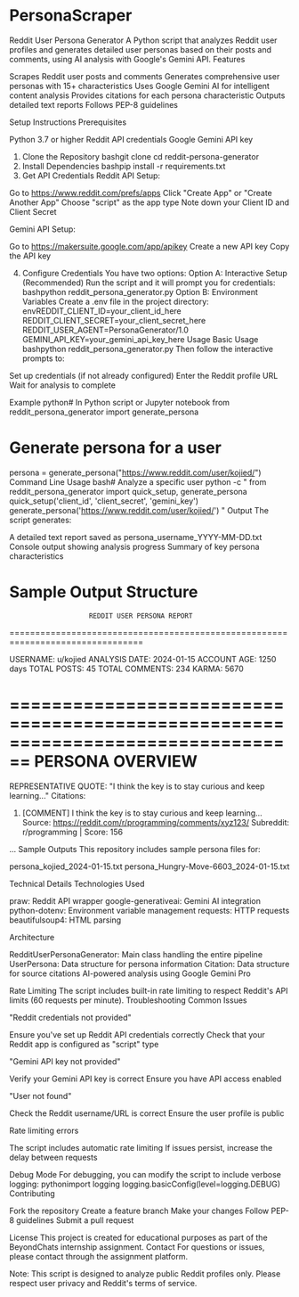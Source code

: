 # PersonaScraper
Reddit User Persona Generator
A Python script that analyzes Reddit user profiles and generates detailed user personas based on their posts and comments, using AI analysis with Google's Gemini API.
Features

Scrapes Reddit user posts and comments
Generates comprehensive user personas with 15+ characteristics
Uses Google Gemini AI for intelligent content analysis
Provides citations for each persona characteristic
Outputs detailed text reports
Follows PEP-8 guidelines

Setup Instructions
Prerequisites

Python 3.7 or higher
Reddit API credentials
Google Gemini API key

1. Clone the Repository
bashgit clone <your-repo-url>
cd reddit-persona-generator
2. Install Dependencies
bashpip install -r requirements.txt
3. Get API Credentials
Reddit API Setup:

Go to https://www.reddit.com/prefs/apps
Click "Create App" or "Create Another App"
Choose "script" as the app type
Note down your Client ID and Client Secret

Gemini API Setup:

Go to https://makersuite.google.com/app/apikey
Create a new API key
Copy the API key

4. Configure Credentials
You have two options:
Option A: Interactive Setup (Recommended)
Run the script and it will prompt you for credentials:
bashpython reddit_persona_generator.py
Option B: Environment Variables
Create a .env file in the project directory:
envREDDIT_CLIENT_ID=your_client_id_here
REDDIT_CLIENT_SECRET=your_client_secret_here
REDDIT_USER_AGENT=PersonaGenerator/1.0
GEMINI_API_KEY=your_gemini_api_key_here
Usage
Basic Usage
bashpython reddit_persona_generator.py
Then follow the interactive prompts to:

Set up credentials (if not already configured)
Enter the Reddit profile URL
Wait for analysis to complete

Example
python# In Python script or Jupyter notebook
from reddit_persona_generator import generate_persona

# Generate persona for a user
persona = generate_persona("https://www.reddit.com/user/kojied/")
Command Line Usage
bash# Analyze a specific user
python -c "
from reddit_persona_generator import quick_setup, generate_persona
quick_setup('client_id', 'client_secret', 'gemini_key')
generate_persona('https://www.reddit.com/user/kojied/')
"
Output
The script generates:

A detailed text report saved as persona_username_YYYY-MM-DD.txt
Console output showing analysis progress
Summary of key persona characteristics

Sample Output Structure
================================================================================
                        REDDIT USER PERSONA REPORT
================================================================================

USERNAME: u/kojied
ANALYSIS DATE: 2024-01-15
ACCOUNT AGE: 1250 days
TOTAL POSTS: 45
TOTAL COMMENTS: 234
KARMA: 5670

================================================================================
                            PERSONA OVERVIEW
================================================================================

REPRESENTATIVE QUOTE: "I think the key is to stay curious and keep learning..."
Citations:
  1. [COMMENT] I think the key is to stay curious and keep learning...
     Source: https://reddit.com/r/programming/comments/xyz123/
     Subreddit: r/programming | Score: 156

...
Sample Outputs
This repository includes sample persona files for:

persona_kojied_2024-01-15.txt
persona_Hungry-Move-6603_2024-01-15.txt

Technical Details
Technologies Used

praw: Reddit API wrapper
google-generativeai: Gemini AI integration
python-dotenv: Environment variable management
requests: HTTP requests
beautifulsoup4: HTML parsing

Architecture

RedditUserPersonaGenerator: Main class handling the entire pipeline
UserPersona: Data structure for persona information
Citation: Data structure for source citations
AI-powered analysis using Google Gemini Pro

Rate Limiting
The script includes built-in rate limiting to respect Reddit's API limits (60 requests per minute).
Troubleshooting
Common Issues

"Reddit credentials not provided"

Ensure you've set up Reddit API credentials correctly
Check that your Reddit app is configured as "script" type


"Gemini API key not provided"

Verify your Gemini API key is correct
Ensure you have API access enabled


"User not found"

Check the Reddit username/URL is correct
Ensure the user profile is public


Rate limiting errors

The script includes automatic rate limiting
If issues persist, increase the delay between requests



Debug Mode
For debugging, you can modify the script to include verbose logging:
pythonimport logging
logging.basicConfig(level=logging.DEBUG)
Contributing

Fork the repository
Create a feature branch
Make your changes
Follow PEP-8 guidelines
Submit a pull request

License
This project is created for educational purposes as part of the BeyondChats internship assignment.
Contact
For questions or issues, please contact through the assignment platform.

Note: This script is designed to analyze public Reddit profiles only. Please respect user privacy and Reddit's terms of service.
